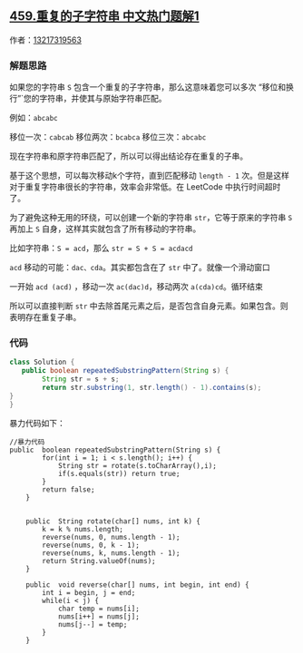 ## [459.重复的子字符串 中文热门题解1](https://leetcode.cn/problems/repeated-substring-pattern/solutions/100000/jian-dan-ming-liao-guan-yu-javaliang-xing-dai-ma-s)

作者：[13217319563](https://leetcode.cn/u/13217319563)
### 解题思路
如果您的字符串 `S` 包含一个重复的子字符串，那么这意味着您可以多次 “移位和换行”`您的字符串，并使其与原始字符串匹配。

例如：`abcabc`

移位一次：`cabcab`
移位两次：`bcabca`
移位三次：`abcabc`

现在字符串和原字符串匹配了，所以可以得出结论存在重复的子串。

基于这个思想，可以每次移动k个字符，直到匹配移动 `length - 1` 次。但是这样对于重复字符串很长的字符串，效率会非常低。在 LeetCode 中执行时间超时了。

为了避免这种无用的环绕，可以创建一个新的字符串 `str`，它等于原来的字符串 `S` 再加上 `S` 自身，这样其实就包含了所有移动的字符串。

比如字符串：`S = acd`，那么 `str = S + S = acdacd`

`acd` 移动的可能：`dac、cda`。其实都包含在了 `str` 中了。就像一个滑动窗口

一开始 `acd (acd)` ，移动一次 `ac(dac)d`，移动两次 `a(cda)cd`。循环结束

所以可以直接判断 `str` 中去除首尾元素之后，是否包含自身元素。如果包含。则表明存在重复子串。
### 代码

```Java []
class Solution {
   public boolean repeatedSubstringPattern(String s) {
        String str = s + s;
        return str.substring(1, str.length() - 1).contains(s);
}
}
```
暴力代码如下：
```
//暴力代码
public  boolean repeatedSubstringPattern(String s) {
        for(int i = 1; i < s.length(); i++) {
            String str = rotate(s.toCharArray(),i);
            if(s.equals(str)) return true;
        }
        return false;
    }


    public  String rotate(char[] nums, int k) {
        k = k % nums.length;
        reverse(nums, 0, nums.length - 1);
        reverse(nums, 0, k - 1);
        reverse(nums, k, nums.length - 1);
        return String.valueOf(nums);
    }

    public  void reverse(char[] nums, int begin, int end) {
        int i = begin, j = end;
        while(i < j) {
            char temp = nums[i];
            nums[i++] = nums[j];
            nums[j--] = temp;
        }
    }
```
